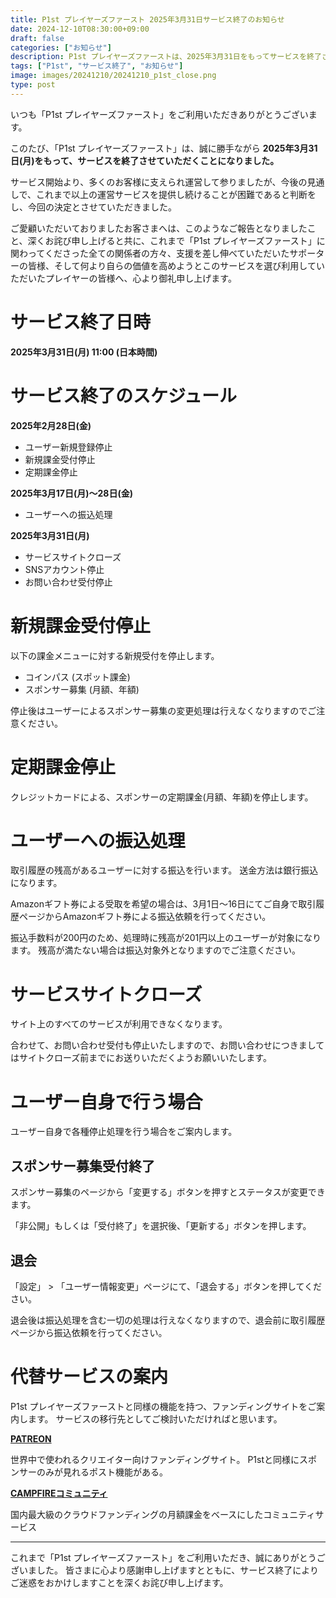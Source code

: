 ```yaml
---
title: P1st プレイヤーズファースト 2025年3月31日サービス終了のお知らせ
date: 2024-12-10T08:30:00+09:00
draft: false
categories: ["お知らせ"]
description: P1st プレイヤーズファーストは、2025年3月31日をもってサービスを終了させていただくこととなりましたのでお知らせいたします。
tags: ["P1st", "サービス終了", "お知らせ"]
image: images/20241210/20241210_p1st_close.png
type: post
---
```


いつも「P1st プレイヤーズファースト」をご利用いただきありがとうございます。

このたび、「P1st プレイヤーズファースト」は、誠に勝手ながら **2025年3月31日(月)をもって、サービスを終了させていただくことになりました。**

サービス開始より、多くのお客様に支えられ運営して参りましたが、今後の見通しで、これまで以上の運営サービスを提供し続けることが困難であると判断をし、今回の決定とさせていただきました。

ご愛顧いただいておりましたお客さまへは、このようなご報告となりましたこと、深くお詫び申し上げると共に、これまで「P1st プレイヤーズファースト」に関わってくださった全ての関係者の方々、支援を差し伸べていただいたサポーターの皆様、そして何より自らの価値を高めようとこのサービスを選び利用していただいたプレイヤーの皆様へ、心より御礼申し上げます。

# サービス終了日時

**2025年3月31日(月) 11:00 (日本時間)**


# サービス終了のスケジュール

**2025年2月28日(金)**

- ユーザー新規登録停止
- 新規課金受付停止
- 定期課金停止


**2025年3月17日(月)〜28日(金)**

- ユーザーへの振込処理

**2025年3月31日(月)**

- サービスサイトクローズ
- SNSアカウント停止
- お問い合わせ受付停止


# 新規課金受付停止

以下の課金メニューに対する新規受付を停止します。

- コインパス (スポット課金)
- スポンサー募集 (月額、年額)

停止後はユーザーによるスポンサー募集の変更処理は行えなくなりますのでご注意ください。


# 定期課金停止

クレジットカードによる、スポンサーの定期課金(月額、年額)を停止します。


# ユーザーへの振込処理

取引履歴の残高があるユーザーに対する振込を行います。
送金方法は銀行振込になります。

Amazonギフト券による受取を希望の場合は、3月1日〜16日にてご自身で取引履歴ページからAmazonギフト券による振込依頼を行ってください。

振込手数料が200円のため、処理時に残高が201円以上のユーザーが対象になります。
残高が満たない場合は振込対象外となりますのでご注意ください。

# サービスサイトクローズ

サイト上のすべてのサービスが利用できなくなります。

合わせて、お問い合わせ受付も停止いたしますので、お問い合わせにつきましてはサイトクローズ前までにお送りいただくようお願いいたします。


# ユーザー自身で行う場合

ユーザー自身で各種停止処理を行う場合をご案内します。

## スポンサー募集受付終了

スポンサー募集のページから「変更する」ボタンを押すとステータスが変更できます。

「非公開」もしくは「受付終了」を選択後、「更新する」ボタンを押します。


## 退会

「設定」 > 「ユーザー情報変更」ページにて、「退会する」ボタンを押してください。

退会後は振込処理を含む一切の処理は行えなくなりますので、退会前に取引履歴ページから振込依頼を行ってください。



# 代替サービスの案内

P1st プレイヤーズファーストと同様の機能を持つ、ファンディングサイトをご案内します。
サービスの移行先としてご検討いただければと思います。

**[PATREON](https://www.patreon.com/ja-JP)**

世界中で使われるクリエイター向けファンディングサイト。
P1stと同様にスポンサーのみが見れるポスト機能がある。

**[CAMPFIREコミュニティ](https://community.camp-fire.jp/)**

国内最大級のクラウドファンディングの月額課金をベースにしたコミュニティサービス

<hr>

これまで「P1st プレイヤーズファースト」をご利用いただき、誠にありがとうございました。
皆さまに心より感謝申し上げますとともに、サービス終了によりご迷惑をおかけしますことを深くお詫び申し上げます。
